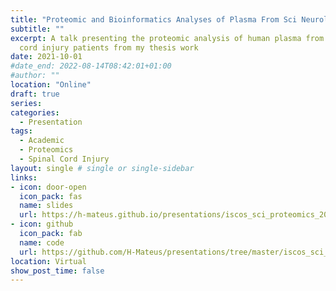 ```yaml
---
title: "Proteomic and Bioinformatics Analyses of Plasma From Sci Neurological Improvers and Non Improvers"
subtitle: ""
excerpt: A talk presenting the proteomic analysis of human plasma from spinal 
  cord injury patients from my thesis work
date: 2021-10-01
#date_end: 2022-08-14T08:42:01+01:00
#author: ""
location: "Online"
draft: true
series:
categories:
  - Presentation
tags:
  - Academic
  - Proteomics
  - Spinal Cord Injury
layout: single # single or single-sidebar
links:
- icon: door-open
  icon_pack: fas
  name: slides
  url: https://h-mateus.github.io/presentations/iscos_sci_proteomics_2021-08-31/index.html#1
- icon: github
  icon_pack: fab
  name: code
  url: https://github.com/H-Mateus/presentations/tree/master/iscos_sci_proteomics_2021-08-31
location: Virtual
show_post_time: false
---
```

